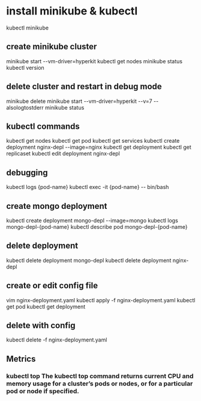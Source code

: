 # install minikube & kubectl
kubectl
minikube

## create minikube cluster
minikube start --vm-driver=hyperkit
kubectl get nodes
minikube status
kubectl version

## delete cluster and restart in debug mode
minikube delete
minikube start --vm-driver=hyperkit --v=7 --alsologtostderr
minikube status

## kubectl commands
kubectl get nodes
kubectl get pod
kubectl get services
kubectl create deployment nginx-depl --image=nginx
kubectl get deployment
kubectl get replicaset
kubectl edit deployment nginx-depl

## debugging
kubectl logs {pod-name}
kubectl exec -it {pod-name} -- bin/bash

## create mongo deployment
kubectl create deployment mongo-depl --image=mongo
kubectl logs mongo-depl-{pod-name}
kubectl describe pod mongo-depl-{pod-name}

## delete deployment
kubectl delete deployment mongo-depl
kubectl delete deployment nginx-depl

## create or edit config file
vim nginx-deployment.yaml
kubectl apply -f nginx-deployment.yaml
kubectl get pod
kubectl get deployment

## delete with config
kubectl delete -f nginx-deployment.yaml

## Metrics
### kubectl top The kubectl top command returns current CPU and memory usage for a cluster’s pods or nodes, or for a particular pod or node if specified.